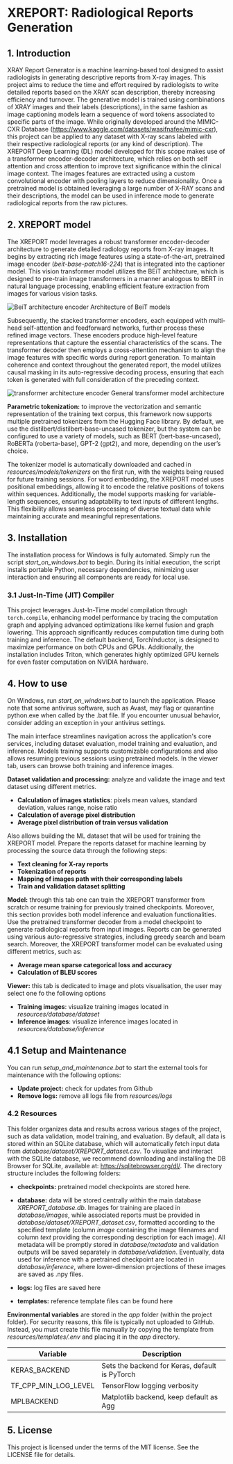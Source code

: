 # XREPORT: Radiological Reports Generation

## 1. Introduction
XRAY Report Generator is a machine learning-based tool designed to assist radiologists in generating descriptive reports from X-ray images. This project aims to reduce the time and effort required by radiologists to write detailed reports based on the XRAY scan description, thereby increasing efficiency and turnover. The generative model is trained using combinations of XRAY images and their labels (descriptions), in the same fashion as image captioning models learn a sequence of word tokens associated to specific parts of the image. While originally developed around the MIMIC-CXR Database (https://www.kaggle.com/datasets/wasifnafee/mimic-cxr), this project can be applied to any dataset with X-ray scans labeled with their respective radiological reports (or any kind of description). The XREPORT Deep Learning (DL) model developed for this scope makes use of a transformer encoder-decoder architecture, which relies on both self attention and cross attention to improve text significance within the clinical image context. The images features are extracted using a custom convolutional encoder with pooling layers to reduce dimensionality. Once a pretrained model is obtained leveraging a large number of X-RAY scans and their descriptions, the model can be used in inference mode to generate radiological reports from the raw pictures. 

## 2. XREPORT model
The XREPORT model leverages a robust transformer encoder-decoder architecture to generate detailed radiology reports from X-ray images. It begins by extracting rich image features using a state-of-the-art, pretrained image encoder (*beit-base-patch16-224*) that is integrated into the captioner model. This vision transformer model utilizes the BEiT architecture, which is designed to pre-train image transformers in a manner analogous to BERT in natural language processing, enabling efficient feature extraction from images for various vision tasks.

![BeiT architecture encoder](XREPORT/app/assets/figures/beit_architecture.jpg)
Architecture of BeiT models

Subsequently, the stacked transformer encoders, each equipped with multi-head self-attention and feedforward networks, further process these refined image vectors. These encoders produce high-level feature representations that capture the essential characteristics of the scans. The transformer decoder then employs a cross-attention mechanism to align the image features with specific words during report generation. To maintain coherence and context throughout the generated report, the model utilizes causal masking in its auto-regressive decoding process, ensuring that each token is generated with full consideration of the preceding context.

![transformer architecture encoder](XREPORT/app/assets/figures/transformers.png)
General transformer model architecture

**Parametric tokenization:** to improve the vectorization and semantic representation of the training text corpus, this framework now supports multiple pretrained tokenizers from the Hugging Face library. By default, we use the distilbert/distilbert-base-uncased tokenizer, but the system can be configured to use a variety of models, such as BERT (bert-base-uncased), RoBERTa (roberta-base), GPT-2 (gpt2), and more, depending on the user’s choice. 

The tokenizer model is automatically downloaded and cached in *resources/models/tokenizers* on the first run, with the weights being reused for future training sessions. For word embedding, the XREPORT model uses positional embeddings, allowing it to encode the relative positions of tokens within sequences. Additionally, the model supports masking for variable-length sequences, ensuring adaptability to text inputs of different lengths. This flexibility allows seamless processing of diverse textual data while maintaining accurate and meaningful representations.

## 3. Installation
The installation process for Windows is fully automated. Simply run the script *start_on_windows.bat* to begin. During its initial execution, the script installs portable Python, necessary dependencies, minimizing user interaction and ensuring all components are ready for local use.  

### 3.1 Just-In-Time (JIT) Compiler
This project leverages Just-In-Time model compilation through `torch.compile`, enhancing model performance by tracing the computation graph and applying advanced optimizations like kernel fusion and graph lowering. This approach significantly reduces computation time during both training and inference. The default backend, TorchInductor, is designed to maximize performance on both CPUs and GPUs. Additionally, the installation includes Triton, which generates highly optimized GPU kernels for even faster computation on NVIDIA hardware. 

## 4. How to use
On Windows, run *start_on_windows.bat* to launch the application. Please note that some antivirus software, such as Avast, may flag or quarantine python.exe when called by the .bat file. If you encounter unusual behavior, consider adding an exception in your antivirus settings.

The main interface streamlines navigation across the application's core services, including dataset evaluation, model training and evaluation, and inference. Models training supports customizable configurations and also allows resuming previous sessions using pretrained models. In the viewer tab, users can browse both training and inference images. 

**Dataset validation and processing:** analyze and validate the image and text dataset using different metrics. 

- **Calculation of images statistics**: pixels mean values, standard deviation, values range, noise ratio
- **Calculation of average pixel distribution**
- **Average pixel distribution of train versus validation** 

Also allows building the ML dataset that will be used for training the XREPORT model. Prepare the reports dataset for machine learning by processing the source data through the following steps:
- **Text cleaning for X-ray reports**
- **Tokenization of reports**
- **Mapping of images path with their corresponding labels**
- **Train and validation dataset splitting**

**Model:** through this tab one can train the XREPORT transformer from scratch or resume training for previously trained checkpoints. Moreover, this section provides both model inference and evaluation functionalities. Use the pretrained transformer decoder from a model checkpoint to generate radiological reports from input images. Reports can be generated using various auto-regressive strategies, including greedy search and beam search. Moreover, the XREPORT transformer model can be evaluated using different metrics, such as:

- **Average mean sparse categorical loss and accuracy** 
- **Calculation of BLEU scores** 

**Viewer:** this tab is dedicated to image and plots visualisation, the user may select one fo the following options
- **Training images**: visualize training images located in *resources/database/dataset*  
- **Inference images**: visualize inference images located in *resources/database/inference*  

## 4.1 Setup and Maintenance
You can run *setup_and_maintenance.bat* to start the external tools for maintenance with the following options:

- **Update project:** check for updates from Github
- **Remove logs:** remove all logs file from *resources/logs*

### 4.2 Resources
This folder organizes data and results across various stages of the project, such as data validation, model training, and evaluation. By default, all data is stored within an SQLite database, which will automatically fetch input data from *database/dataset/XREPORT_dataset.csv*. To visualize and interact with the SQLite database, we recommend downloading and installing the DB Browser for SQLite, available at: https://sqlitebrowser.org/dl/. The directory structure includes the following folders:

- **checkpoints:**  pretrained model checkpoints are stored here.

- **database:** data will be stored centrally within the main database *XREPORT_database.db*. Images for training are placed in *database/images*, while associated reports must be provided in *database/dataset/XREPORT_dataset.csv*, formatted according to the specified template (column *image* containing the image filenames and column *text* providing the corresponding description for each image). All metadata will be promptly stored in *database/metadata* and validation outputs will be saved separately in *database/validation*. Eventually, data used for inference with a pretrained checkpoint are located in *database/inference*, where lower-dimension projections of these images are saved as .npy files.

- **logs:** log files are saved here

- **templates:** reference template files can be found here

**Environmental variables** are stored in the *app* folder (within the project folder). For security reasons, this file is typically not uploaded to GitHub. Instead, you must create this file manually by copying the template from *resources/templates/.env* and placing it in the *app* directory.

| Variable              | Description                                      |
|-----------------------|--------------------------------------------------|
| KERAS_BACKEND         | Sets the backend for Keras, default is PyTorch   |
| TF_CPP_MIN_LOG_LEVEL  | TensorFlow logging verbosity                     |
| MPLBACKEND            | Matplotlib backend, keep default as Agg          |

## 5. License
This project is licensed under the terms of the MIT license. See the LICENSE file for details.


